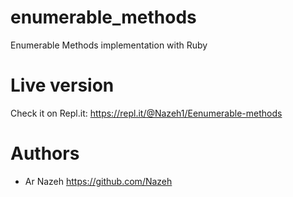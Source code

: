 # enumerable_methods

Enumerable Methods implementation with Ruby

# Live version
Check it on Repl.it: https://repl.it/@Nazeh1/Eenumerable-methods

# Authors
* Ar Nazeh https://github.com/Nazeh
